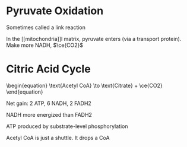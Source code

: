 
# Pyruvate Oxidation

Sometimes called a link reaction

In the [[mitochondria]]l matrix, pyruvate enters (via a transport protein). Make more NADH, $\ce{CO2}$

# Citric Acid Cycle

\begin{equation}
\text{Acetyl CoA} \to \text{Citrate} + \ce{CO2}
\end{equation}

Net gain: 2 ATP, 6 NADH, 2 FADH2

NADH more energized than FADH2

ATP produced by substrate-level phosphorylation

Acetyl CoA is just a shuttle. It drops a CoA

